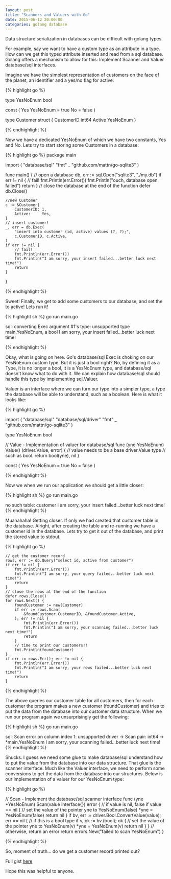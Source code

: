 ```yaml
---
layout: post
title: "Scanners and Valuers with Go"
date: 2015-06-12 20:00:00
categories: golang database
---
```


Data structure serialization in databases can be difficult with golang types.

For example, say we want to have a custom type as an attribute in a type.  How 
can we get this typed attribute inserted and read from a sql database.  Golang 
offers a mechanism to allow for this: Implement Scanner and Valuer database/sql 
interfaces.

Imagine we have the simplest representation of customers on the face of the 
planet, an identifier and a yes/no flag for active:

{% highlight go %}

type YesNoEnum bool

const (
	Yes YesNoEnum = true
	No            = false
)

type Customer struct {
	CustomerID int64
	Active     YesNoEnum
}

{% endhighlight %}

Now we have a dedicated YesNoEnum of which we have two constants, Yes and No. 
Lets try to start storing some Customers in a database:


{% highlight go %}
package main

import (
	"database/sql"
	"fmt"
	_ "github.com/mattn/go-sqlite3"
)

func main() {
	// open a database
	db, err := sql.Open("sqlite3", "./my.db")
	if err != nil {
		// fail!
		fmt.Println(err.Error())
		fmt.Println("ouch, database open failed")
		return
	}
	// close the database at the end of the function
	defer db.Close()

	//new Customer
	c := &Customer{
		CustomerID: 1,
		Active:     Yes,
	}
	// insert customer!
	_, err = db.Exec(
		"insert into customer (id, active) values (?, ?);",
		c.CustomerID, c.Active,
	)
	if err != nil {
		// fail!
		fmt.Println(err.Error())
		fmt.Println("I am sorry, your insert failed...better luck next time!")
		return
	}
}

{% endhighlight %}

Sweet!  Finally, we get to add some customers to our database, and set the to 
active!  Lets run it!

{% highlight sh %}
    go run main.go

sql: converting Exec argument #1's type: unsupported type main.YesNoEnum, a bool
I am sorry, your insert failed...better luck next time!

{% endhighlight %}

Okay, what is going on here.  Go's database/sql Exec is choking on our YesNoEnum custom
type.  But it is just a bool right?  No, by defining it as a Type, it is no longer a bool, it is a YesNoEnum type, and database/sql doesn't know what to do with it.  We can explain how database/sql should handle this type by implementing sql.Valuer.

Valuer is an interface where we can turn our type into a simpler type, a type the database will be able to understand, such as a boolean.  Here is what it looks like:

{% highlight go %}

import (
	"database/sql"
	"database/sql/driver"
	"fmt"
	_ "github.com/mattn/go-sqlite3"
)

type YesNoEnum bool

// Value - Implementation of valuer for database/sql
func (yne YesNoEnum) Value() (driver.Value, error) {
    // value needs to be a base driver.Value type
    // such as bool.
	return bool(yne), nil
}

const (
	Yes YesNoEnum = true
	No            = false
)
    
{% endhighlight %}

Now we when we run our application we should get a little closer:

{% highlight sh %}
    go run main.go

no such table: customer
I am sorry, your insert failed...better luck next time!
{% endhighlight %}

Muahahaha! Getting closer.  If only we had created that customer table in the database. Alright, after creating the table and re-running we have a customer id in the database.  Lets try to get it out of the database, and print the stored value to stdout.

{% highlight go %}

	// get the customer record
	rows, err := db.Query("select id, active from customer")
	if err != nil {
		fmt.Println(err.Error())
		fmt.Println("I am sorry, your query failed...better luck next time!")
		return
	}
	// close the rows at the end of the function
	defer rows.Close()
	for rows.Next() {
		foundCustomer := new(Customer)
		if err := rows.Scan(
			&foundCustomer.CustomerID, &foundCustomer.Active,
		); err != nil {
			fmt.Println(err.Error())
			fmt.Println("I am sorry, your scanning failed...better luck next time!")
			return
		}
		// time to print our customers!!
		fmt.Println(foundCustomer)
	}
	if err := rows.Err(); err != nil {
		fmt.Println(err.Error())
		fmt.Println("I am sorry, your rows failed...better luck next time!")
		return
	}
{% endhighlight %}

The above queries our customer table for all customers, then for each customer the program makes a new customer (foundCustomer) and tries to put the data from the database into our customer data structure.  When we run our program again we unsurprisingly get the following:

{% highlight sh %}
go run main.go

sql: Scan error on column index 1: unsupported driver -> Scan pair: int64 -> *main.YesNoEnum
I am sorry, your scanning failed...better luck next time!
{% endhighlight %}

Shucks.  I guess we need some glue to make database/sql understand how to put the value from the database into our data structure.  That glue is the scanner interface.  Much like the Valuer interface, we need to perform some conversions to get the data from the database into our structures.  Below is our implementation of a valuer for our YesNoEnum type:

{% highlight go %}

// Scan - Implement the database/sql scanner interface
func (yne *YesNoEnum) Scan(value interface{}) error {
	// if value is nil, false
	if value == nil {
		// set the value of the pointer yne to YesNoEnum(false)
		*yne = YesNoEnum(false)
		return nil
	}
	if bv, err := driver.Bool.ConvertValue(value); err == nil {
		// if this is a bool type
		if v, ok := bv.(bool); ok {
			// set the value of the pointer yne to YesNoEnum(v)
			*yne = YesNoEnum(v)
			return nil
		}
	}
	// otherwise, return an error
	return errors.New("failed to scan YesNoEnum")
}

{% endhighlight %}

So, moment of truth... do we get a customer record printed out?

Full gist [here][scanner-valuer-gist]

Hope this was helpful to anyone.

[scanner-valuer-gist]: https://gist.github.com/husobee/cac9cddbaacc1d3a7ae1
